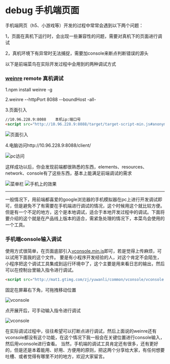 debug 手机端页面
===================
手机端网页（h5、小游戏等）开发的过程中常常会遇到以下两个问题：

1，页面在真机下运行时，会出现一些兼容性的问题，需要对真机下的页面进行调试

2，真机环境下有异常时无法捕捉，需要加console来断点判断错误的源头

以下是前端菜鸟在实际开发过程中会用到的两种调试方式

### [weinre](http://web.jobbole.com/82967/) remote 真机调试

1.npm install weinre -g

2.weinre --httpPort 8088 --boundHost -all-

3.页面引入    
```html
//10.96.228.9:8088    本机ip:端口号
<script src="http://10.96.228.9:8088/target/target-script-min.js#anonymous"></script>
```
![页面引入](images/2.png "页面引入")

4.电脑访问http://10.96.228.9:8088/client/

![pc访问](images/1.png "pc访问")

这样成功以后，你会发现前端都很熟悉的东西，elements、resources、network、console有了这些东西，基本上能满足前端调试的需求

![菜单栏](images/3.png "菜单栏")
![手机上的效果](images/4.jpg "手机上的效果")

***
一般情况下，用前端都喜爱的google浏览器的手机模拟器在pc上进行开发调试即可，但是避免不了有需要在手机端进行调试的情况，这个时候用这个就比较方便。但是有一个不足的地方，这个是本地调试，适合于本地开发过程中的调试。下面将要介绍的这个就是在产品线上版本的适合，需紧急处理的情况下，本菜鸟会使用的一个工具。

   
### 手机端console输入调试

   使用方式很简单，在页面底部引入[vconsole.min.js](/vconsole.min.js)即可，若是觉得上传麻烦，可以试用下面我的这个文件。
   要是有小程序开发经验的人，对这个肯定不会陌生，小程序把这个调试工具集成到运行环境中了，这个主要是用来看日志的输出，然后可以在控制台里输入指令进行调试。

```html
<script src="http://mat1.gtimg.com/zj/yuwanli/common/vconsole/vconsole.min.js"></script>
```

固定在屏幕右下角，可拖拽移动位置

![vconsole](images/5.jpg "vconsole")

 点开展开后，可手动输入指令进行调试
 
 ![vconsole](images/6.png "vconsole")

在实际调试过程中，往往希望可以打断点进行调试，然后上面说的weinre还有vconsole都没有这个功能，在这个情况下我一般会在关键位置进行console输入，然后用vconsole进行查看。
当然，手机端的调试工具肯定还有很多，还有更好的，但是还是本着能用、好用、方便用的原则，把这两个分享给大家，有任何想要吐槽、或者觉得有哪里不对的地方，欢迎大家留言。       


